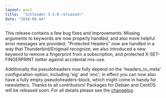 ```yaml
---
layout: post
title:  "Schleuder 3.3.0 released!"
date: "2018-09-04"
---
```


This release contains a few bug fixes and improvements: Missing arguments to keywords are now properly handled, and also more helpful error messages are provided; "Protected Headers" now are handled in a way that Thunderbird/Enigmail recognize; we also introduced a new keyword to remove a fingerprint from a subscription, and protected X-SET-FINGERPRINT better against accidental mis-use.

Additionally the pseudoheaders now fully depend on the 'headers_to_meta' configuration-option, including 'sig' and 'enc'; in effect you can now also have a fully empty pseudoheaders-block, which might come in handy for newsletters. Thanks to all contributors! Packages for Debian and CentOS will be released soon. For all details please see the [changelog](https://0xacab.org/schleuder/schleuder/blob/master/CHANGELOG.md#330-2018-09-04).